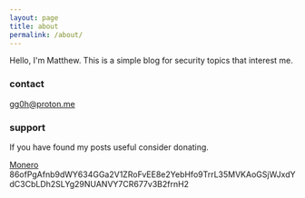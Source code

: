```yaml
---
layout: page
title: about
permalink: /about/
---
```


Hello, I'm Matthew. This is a simple blog for security topics that interest me.


### contact

[gg0h@proton.me](mailto:gg0h@proton.me)

### support

If you have found my posts useful consider donating.

[Monero](monero:86ofPgAfnb9dWY634GGa2V1ZRoFvEE8e2YebHfo9TrrL35MVKAoGSjWJxdYdC3CbLDh2SLYg29NUANVY7CR677v3B2frnH2) 86ofPgAfnb9dWY634GGa2V1ZRoFvEE8e2YebHfo9TrrL35MVKAoGSjWJxdYdC3CbLDh2SLYg29NUANVY7CR677v3B2frnH2


